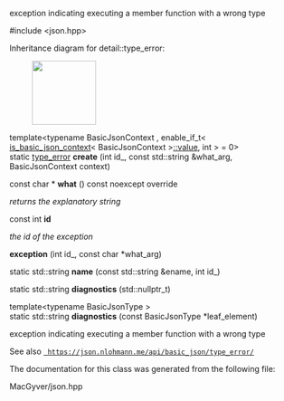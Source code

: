 <div id="classdetail_1_1type__error">

</div>

<span id="classdetail_1_1type__error"
label="classdetail_1_1type__error"></span>

exception indicating executing a member function with a wrong type

\#include $<$json.hpp$>$

Inheritance diagram for detail::type_error:

<figure>
<div class="center">
<img src="classdetail_1_1type__error" style="height:3cm" />
</div>
</figure>

<div class="DoxyCompactItemize">

<span id="classdetail_1_1type__error_a2d25372628cf1e09ec67718f4bc42762"
label="classdetail_1_1type__error_a2d25372628cf1e09ec67718f4bc42762"></span>
template$<$typename BasicJsonContext , enable_if_t$<$
[is_basic_json_context](#structdetail_1_1is__basic__json__context)$<$
BasicJsonContext
$>$[::value](#namespacedetail_a47b1bb0bbd3596589ed9187059c312efa2063c1608d6e0baf80249c42e2be5804),
int $>$ = 0$>$   
static [type_error](#classdetail_1_1type__error) **create** (int id\_,
const std::string &what_arg, BasicJsonContext context)

</div>

<div class="DoxyCompactItemize">

const char $\ast$ **what** () const noexcept override

<div class="DoxyCompactList">

*returns the explanatory string*

</div>

</div>

<div class="DoxyCompactItemize">

const int **id**

<div class="DoxyCompactList">

*the id of the exception*

</div>

</div>

<div class="DoxyCompactItemize">

**exception** (int id\_, const char $\ast$what_arg)

</div>

<div class="DoxyCompactItemize">

static std::string **name** (const std::string &ename, int id\_)

static std::string **diagnostics** (std::nullptr_t)

template$<$typename BasicJsonType $>$   
static std::string **diagnostics** (const BasicJsonType
$\ast$leaf_element)

</div>

exception indicating executing a member function with a wrong type

<div class="DoxySeeAlso">

See also
[` https://json.nlohmann.me/api/basic_json/type_error/`](https://json.nlohmann.me/api/basic_json/type_error/)

</div>

The documentation for this class was generated from the following file:

<div class="DoxyCompactItemize">

MacGyver/json.hpp

</div>
